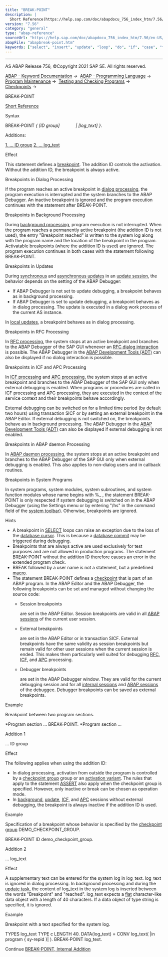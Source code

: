 ```yaml
---
title: "BREAK-POINT"
description: |
  Short Reference(https://help.sap.com/doc/abapdocu_756_index_htm/7.56/en-US/abapbreak-point_shortref.htm) Syntax BREAK-POINT  ID group  log_text . Additions: 1. ... ID group(#!ABAP_ADDITION_1@1@) 2. ... log_text(#!ABAP_ADDITION_2@2@) Effect This statement defines a
version: "7.56"
category: "general"
type: "abap-reference"
sourceUrl: "https://help.sap.com/doc/abapdocu_756_index_htm/7.56/en-US/abapbreak-point.htm"
abapFile: "abapbreak-point.htm"
keywords: ["select", "insert", "update", "loop", "do", "if", "case", "try", "data", "types", "abapbreak", "point"]
---
```


* * *

AS ABAP Release 756, ©Copyright 2021 SAP SE. All rights reserved.

[ABAP - Keyword Documentation](https://help.sap.com/doc/abapdocu_756_index_htm/7.56/en-US/abenabap.htm) →  [ABAP - Programming Language](https://help.sap.com/doc/abapdocu_756_index_htm/7.56/en-US/abenabap_reference.htm) →  [Program Maintenance](https://help.sap.com/doc/abapdocu_756_index_htm/7.56/en-US/abenprogram_editing.htm) →  [Testing and Checking Programs](https://help.sap.com/doc/abapdocu_756_index_htm/7.56/en-US/abenabap_tests.htm) →  [Checkpoints](https://help.sap.com/doc/abapdocu_756_index_htm/7.56/en-US/abencheckpoints.htm) → 

BREAK-POINT

[Short Reference](https://help.sap.com/doc/abapdocu_756_index_htm/7.56/en-US/abapbreak-point_shortref.htm)

Syntax

BREAK-POINT *{* *\[*ID group*\]*
            *|* *\[*log\_text*\]* *}*.

Additions:

[1\. ... ID group](#!ABAP_ADDITION_1@1@)
[2\. ... log\_text](#!ABAP_ADDITION_2@2@)

Effect

This statement defines a [breakpoint](https://help.sap.com/doc/abapdocu_756_index_htm/7.56/en-US/abenbreakpoint_glosry.htm "Glossary Entry"). The addition ID controls the activation. Without the addition ID, the breakpoint is always active.

Breakpoints in Dialog Processing

If the program reaches an active breakpoint in [dialog processing](https://help.sap.com/doc/abapdocu_756_index_htm/7.56/en-US/abendialog_processing_glosry.htm "Glossary Entry"), the program execution is interrupted and the system branches to the ABAP Debugger. An inactive breakpoint is ignored and the program execution continues with the statement after BREAK-POINT.

Breakpoints in Background Processing

During [background processing](https://help.sap.com/doc/abapdocu_756_index_htm/7.56/en-US/abenbackround_processing_glosry.htm "Glossary Entry"), program execution is not interrupted. When the program reaches a permanently active breakpoint (the addition ID is not used), the entry "Breakpoint reached" is written to the system log along with the program name and the location of the breakpoint in the program. Activatable breakpoints (where the addition ID is used) are ignored. The program execution continues in both cases with the statement following BREAK-POINT.

Breakpoints in Updates

During [synchronous](https://help.sap.com/doc/abapdocu_756_index_htm/7.56/en-US/abensynchronous_update_glosry.htm "Glossary Entry") and [asynchronous updates](https://help.sap.com/doc/abapdocu_756_index_htm/7.56/en-US/abenasynchronous_update_glosry.htm "Glossary Entry") in an [update session](https://help.sap.com/doc/abapdocu_756_index_htm/7.56/en-US/abenupdate_session_glosry.htm "Glossary Entry"), the behavior depends on the setting of the ABAP Debugger:

-   If ABAP Debugger is not set to update debugging, a breakpoint behaves as in background processing.
-   If ABAP Debugger is set to update debugging, a breakpoint behaves as in dialog processing. The update is executed in a dialog work process of the current AS instance.

In [local updates](https://help.sap.com/doc/abapdocu_756_index_htm/7.56/en-US/abenlocal_update_glosry.htm "Glossary Entry"), a breakpoint behaves as in dialog processing.

Breakpoints in RFC Processing

In [RFC processing](https://help.sap.com/doc/abapdocu_756_index_htm/7.56/en-US/abenrfc_processing_glosry.htm "Glossary Entry"), the system stops at an active breakpoint and branches to the ABAP Debugger of the SAP GUI whenever an [RFC dialog interaction](https://help.sap.com/doc/abapdocu_756_index_htm/7.56/en-US/abenrfc_dialog.htm) is possible. The ABAP Debugger in the [ABAP Development Tools (ADT)](https://help.sap.com/doc/abapdocu_756_index_htm/7.56/en-US/abenadt_glosry.htm "Glossary Entry") can also be displayed if no dialog interaction is possible.

Breakpoints in ICF and APC Processing

In [ICF processing](https://help.sap.com/doc/abapdocu_756_index_htm/7.56/en-US/abenicf_processing_glosry.htm "Glossary Entry") and [APC processing](https://help.sap.com/doc/abapdocu_756_index_htm/7.56/en-US/abenapc_processing_glosry.htm "Glossary Entry"), the system stops at an active breakpoint and branches to the ABAP Debugger of the SAP GUI only when external debugging is enabled. When programs or procedures are called in ICF processing and APC processing, they are executed in the context of the service context and their breakpoints behave accordingly.

External debugging can be switched on for a limited time period (by default two hours) using transaction SICF or by setting an external breakpoint in the ABAP Editor. If external debugging is not switched on, the breakpoints behave as in background processing. The ABAP Debugger in the [ABAP Development Tools (ADT)](https://help.sap.com/doc/abapdocu_756_index_htm/7.56/en-US/abenadt_glosry.htm "Glossary Entry") can also be displayed if external debugging is not enabled.

Breakpoints in ABAP daemon Processing

In [ABAP daemon processing](https://help.sap.com/doc/abapdocu_756_index_htm/7.56/en-US/abenabap_daemon_processing_glosry.htm "Glossary Entry"), the system stops at an active breakpoint and branches to the ABAP Debugger of the SAP GUI only when external debugging is enabled. This also applies to non-dialog users and in callback routines.

Breakpoints in System Programs

In system programs, system modules, system subroutines, and system function modules whose name begins with %\_ , the statement BREAK-POINT is only respected if system debugging is switched on in the ABAP Debugger (using the Settings menu or by entering "/hs" in the command field of the [system toolbar](https://help.sap.com/doc/abapdocu_756_index_htm/7.56/en-US/abenstandard_toolbar_glosry.htm "Glossary Entry")). Otherwise, breakpoints are ignored.

Hints

-   A breakpoint in [SELECT](https://help.sap.com/doc/abapdocu_756_index_htm/7.56/en-US/abapselect.htm) loops can raise an exception due to the loss of the [database cursor](https://help.sap.com/doc/abapdocu_756_index_htm/7.56/en-US/abendatabase_cursor_glosry.htm "Glossary Entry"). This is because a [database commit](https://help.sap.com/doc/abapdocu_756_index_htm/7.56/en-US/abendatabase_commit_glosry.htm "Glossary Entry") may be triggered during debugging.
-   Breakpoints that are always active are used exclusively for test purposes and are not allowed in production programs. The statement BREAK-POINT without the addition ID therefore causes an error in the extended program check.
-   BREAK followed by a user name is not a statement, but a predefined [macro](https://help.sap.com/doc/abapdocu_756_index_htm/7.56/en-US/abenmacro_glosry.htm "Glossary Entry").
-   The statement BREAK-POINT defines a [checkpoint](https://help.sap.com/doc/abapdocu_756_index_htm/7.56/en-US/abencheckpoint_glosry.htm "Glossary Entry") that is part of an ABAP program. In the ABAP Editor and the ABAP Debugger, the following breakpoints can be set and managed without changing the source code:
    -   Session breakpoints
        
        are set in the ABAP Editor. Session breakpoints are valid in all [ABAP sessions](https://help.sap.com/doc/abapdocu_756_index_htm/7.56/en-US/abenabap_session_glosry.htm "Glossary Entry") of the current user session.
        
    -   External breakpoints
        
        are set in the ABAP Editor or in transaction SICF. External breakpoints have the same validity as session breakpoints but remain valid for other user sessions when the current session is ended. This makes them particularly well suited for debugging [RFC](https://help.sap.com/doc/abapdocu_756_index_htm/7.56/en-US/abenrfc_processing_glosry.htm "Glossary Entry"), [ICF](https://help.sap.com/doc/abapdocu_756_index_htm/7.56/en-US/abenicf_processing_glosry.htm "Glossary Entry"), and [APC](https://help.sap.com/doc/abapdocu_756_index_htm/7.56/en-US/abenapc_processing_glosry.htm "Glossary Entry") processing.
        
    -   Debugger breakpoints
        
        are set in the ABAP Debugger window. They are valid for the current debugging session and for all [internal sessions](https://help.sap.com/doc/abapdocu_756_index_htm/7.56/en-US/abeninternal_session_glosry.htm "Glossary Entry") and [ABAP sessions](https://help.sap.com/doc/abapdocu_756_index_htm/7.56/en-US/abenabap_session_glosry.htm "Glossary Entry") of the debuggee. Debugger breakpoints can be saved as external breakpoints.
        

Example

Breakpoint between two program sections.

\*Program section
...
BREAK-POINT.
\*Program section
...

Addition 1   

... ID group

Effect

The following applies when using the addition ID:

-   In dialog processing, activation from outside the program is controlled by a [checkpoint group](https://help.sap.com/doc/abapdocu_756_index_htm/7.56/en-US/abencheckpoint_group_glosry.htm "Glossary Entry") group or an [activation variant](https://help.sap.com/doc/abapdocu_756_index_htm/7.56/en-US/abenactivation_variant_glosry.htm "Glossary Entry"). The rules that apply to the statement [ASSERT](https://help.sap.com/doc/abapdocu_756_index_htm/7.56/en-US/abapassert.htm) also apply when the checkpoint group is specified. However, only inactive or break can be chosen as operation mode.
-   In [background](https://help.sap.com/doc/abapdocu_756_index_htm/7.56/en-US/abenbatch_session_glosry.htm "Glossary Entry"), [update](https://help.sap.com/doc/abapdocu_756_index_htm/7.56/en-US/abenupdate_session_glosry.htm "Glossary Entry"), [ICF](https://help.sap.com/doc/abapdocu_756_index_htm/7.56/en-US/abenicf_session_glosry.htm "Glossary Entry"), and [APC](https://help.sap.com/doc/abapdocu_756_index_htm/7.56/en-US/abenapc_session_glosry.htm "Glossary Entry") sessions without external debugging, the breakpoint is always inactive if the addition ID is used.

Example

Specification of a breakpoint whose behavior is specified by the [checkpoint group](https://help.sap.com/doc/abapdocu_756_index_htm/7.56/en-US/abencheckpoint_group_glosry.htm "Glossary Entry") DEMO\_CHECKPOINT\_GROUP.

BREAK-POINT ID demo\_checkpoint\_group.

Addition 2   

... log\_text

Effect

A supplementary text can be entered for the system log in log\_text. log\_text is ignored in dialog processing. In background processing and during the [update task](https://help.sap.com/doc/abapdocu_756_index_htm/7.56/en-US/abenupdate_glosry.htm "Glossary Entry"), the content of log\_text in the system log is inserted between the words "Breakpoint" and "reached". log\_text expects a [flat](https://help.sap.com/doc/abapdocu_756_index_htm/7.56/en-US/abenflat_glosry.htm "Glossary Entry") character-like data object with a length of 40 characters. If a data object of type string is specified, it is ignored.

Example

Breakpoint with a text specified for the system log.

TYPES log\_text TYPE c LENGTH 40.
DATA(log\_text) = CONV log\_text( |in program { sy-repid }| ).
BREAK-POINT log\_text.

Continue
[BREAK-POINT, Internal Addition](https://help.sap.com/doc/abapdocu_756_index_htm/7.56/en-US/abapbreak-point_internal.htm)